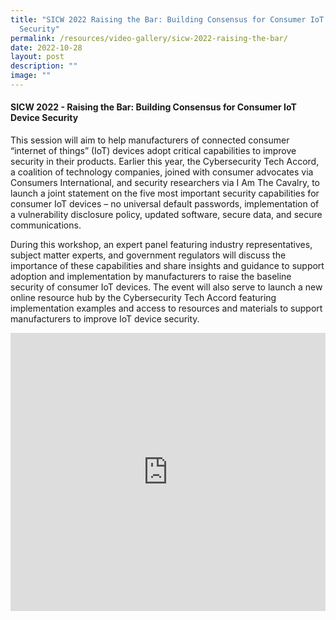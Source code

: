 ```yaml
---
title: "SICW 2022 Raising the Bar: Building Consensus for Consumer IoT Device
  Security"
permalink: /resources/video-gallery/sicw-2022-raising-the-bar/
date: 2022-10-28
layout: post
description: ""
image: ""
---
```

#### **SICW 2022 - Raising the Bar: Building Consensus for Consumer IoT Device Security**

This session will aim to help manufacturers of connected consumer “internet of things” (IoT) devices adopt critical capabilities to improve security in their products. Earlier this year, the Cybersecurity Tech Accord, a coalition of technology companies, joined with consumer advocates via Consumers International, and security researchers via I Am The Cavalry, to launch a joint statement on the five most important security capabilities for consumer IoT devices – no universal default passwords, implementation of a vulnerability disclosure policy, updated software, secure data, and secure communications.

During this workshop, an expert panel featuring industry representatives, subject matter experts, and government regulators will discuss the importance of these capabilities and share insights and guidance to support adoption and implementation by manufacturers to raise the baseline security of consumer IoT devices. The event will also serve to launch a new online resource hub by the Cybersecurity Tech Accord featuring implementation examples and access to resources and materials to support manufacturers to improve IoT device security.

<iframe allowfullscreen="" allow="accelerometer; autoplay; clipboard-write; encrypted-media; gyroscope; picture-in-picture; web-share" frameborder="0" title="YouTube video player" src="https://www.youtube.com/embed/i7BVu0dXVII" width="100%" height="445"></iframe>